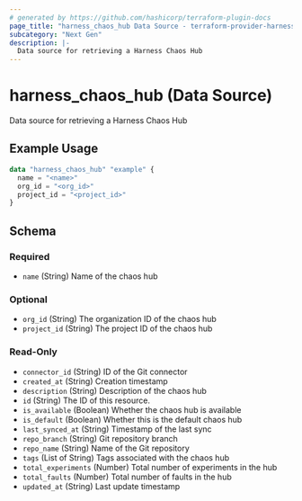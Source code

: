 ```yaml
---
# generated by https://github.com/hashicorp/terraform-plugin-docs
page_title: "harness_chaos_hub Data Source - terraform-provider-harness"
subcategory: "Next Gen"
description: |-
  Data source for retrieving a Harness Chaos Hub
---
```


# harness_chaos_hub (Data Source)

Data source for retrieving a Harness Chaos Hub

## Example Usage

```terraform
data "harness_chaos_hub" "example" {
  name = "<name>"
  org_id = "<org_id>"
  project_id = "<project_id>"
}
```

<!-- schema generated by tfplugindocs -->
## Schema

### Required

- `name` (String) Name of the chaos hub

### Optional

- `org_id` (String) The organization ID of the chaos hub
- `project_id` (String) The project ID of the chaos hub

### Read-Only

- `connector_id` (String) ID of the Git connector
- `created_at` (String) Creation timestamp
- `description` (String) Description of the chaos hub
- `id` (String) The ID of this resource.
- `is_available` (Boolean) Whether the chaos hub is available
- `is_default` (Boolean) Whether this is the default chaos hub
- `last_synced_at` (String) Timestamp of the last sync
- `repo_branch` (String) Git repository branch
- `repo_name` (String) Name of the Git repository
- `tags` (List of String) Tags associated with the chaos hub
- `total_experiments` (Number) Total number of experiments in the hub
- `total_faults` (Number) Total number of faults in the hub
- `updated_at` (String) Last update timestamp

